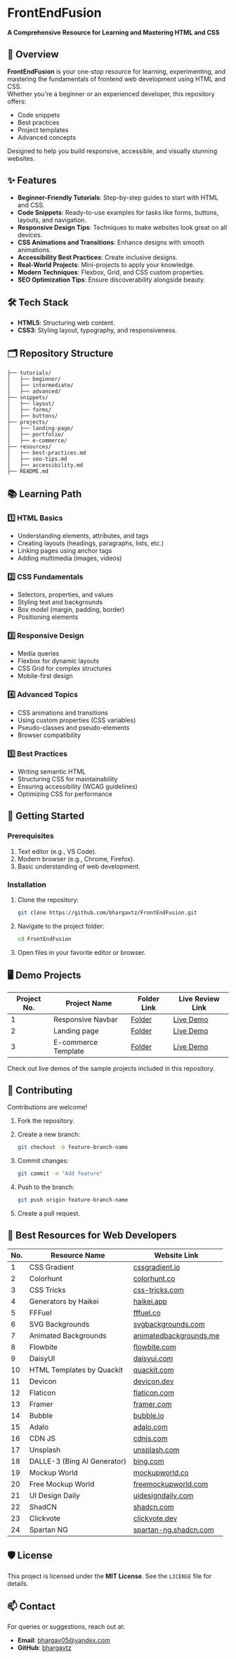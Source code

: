 # FrontEndFusion  

**A Comprehensive Resource for Learning and Mastering HTML and CSS**

## 📖 Overview  

**FrontEndFusion** is your one-stop resource for learning, experimenting, and mastering the fundamentals of frontend web development using HTML and CSS.  
Whether you're a beginner or an experienced developer, this repository offers:  
- Code snippets  
- Best practices  
- Project templates  
- Advanced concepts  

Designed to help you build responsive, accessible, and visually stunning websites.  


## ✨ Features  

- **Beginner-Friendly Tutorials**: Step-by-step guides to start with HTML and CSS.  
- **Code Snippets**: Ready-to-use examples for tasks like forms, buttons, layouts, and navigation.  
- **Responsive Design Tips**: Techniques to make websites look great on all devices.  
- **CSS Animations and Transitions**: Enhance designs with smooth animations.  
- **Accessibility Best Practices**: Create inclusive designs.  
- **Real-World Projects**: Mini-projects to apply your knowledge.  
- **Modern Techniques**: Flexbox, Grid, and CSS custom properties.  
- **SEO Optimization Tips**: Ensure discoverability alongside beauty.  

## 🛠️ Tech Stack  

- **HTML5**: Structuring web content.  
- **CSS3**: Styling layout, typography, and responsiveness.  


## 🗂️ Repository Structure  

```plaintext
├── tutorials/  
│   ├── beginner/  
│   ├── intermediate/  
│   ├── advanced/  
├── snippets/  
│   ├── layout/  
│   ├── forms/  
│   ├── buttons/  
├── projects/  
│   ├── landing-page/  
│   ├── portfolio/  
│   ├── e-commerce/  
├── resources/  
│   ├── best-practices.md  
│   ├── seo-tips.md  
│   ├── accessibility.md  
├── README.md  
```  


## 📚 Learning Path  

### 1️⃣ HTML Basics  

- Understanding elements, attributes, and tags  
- Creating layouts (headings, paragraphs, lists, etc.)  
- Linking pages using anchor tags  
- Adding multimedia (images, videos)  

### 2️⃣ CSS Fundamentals  

- Selectors, properties, and values  
- Styling text and backgrounds  
- Box model (margin, padding, border)  
- Positioning elements  

### 3️⃣ Responsive Design  

- Media queries  
- Flexbox for dynamic layouts  
- CSS Grid for complex structures  
- Mobile-first design  

### 4️⃣ Advanced Topics  

- CSS animations and transitions  
- Using custom properties (CSS variables)  
- Pseudo-classes and pseudo-elements  
- Browser compatibility  

### 5️⃣ Best Practices  

- Writing semantic HTML  
- Structuring CSS for maintainability  
- Ensuring accessibility (WCAG guidelines)  
- Optimizing CSS for performance  

## 🚀 Getting Started  

### Prerequisites  

1. Text editor (e.g., VS Code).  
2. Modern browser (e.g., Chrome, Firefox).  
3. Basic understanding of web development.  

### Installation  

1. Clone the repository:  

   ```bash
   git clone https://github.com/bhargavtz/FrontEndFusion.git
   ```  

2. Navigate to the project folder:  

   ```bash
   cd FrontEndFusion
   ```  

3. Open files in your favorite editor or browser.  


## 🖥️ Demo Projects  

| Project No. | Project Name       | Folder Link                  | Live Review Link          |
|-------------|--------------------|-----------------------------|---------------------------|
| 1           | Responsive Navbar       | [Folder](./projects/Responsive%20Navbar/)                 | [Live Demo](./projects/Responsive%20Navbar/index.html)            |
| 2           | Landing page  | [Folder](./projects/landing-page/)                 | [Live Demo](./projects/landing-page/index.html)            |
| 3           | E-commerce Template| [Folder](#)                 | [Live Demo](#)            |

Check out live demos of the sample projects included in this repository.  


## 🌟 Contributing  

Contributions are welcome!  

1. Fork the repository.  
2. Create a new branch:  

   ```bash
   git checkout -b feature-branch-name
   ```  

3. Commit changes:  

   ```bash
   git commit -m "Add feature"
   ```  

4. Push to the branch:  

   ```bash
   git push origin feature-branch-name
   ```  

5. Create a pull request.  


## 🧰 Best Resources for Web Developers  

| No. | Resource Name                  | Website Link                                   |
|-----|--------------------------------|-----------------------------------------------|
| 1   | CSS Gradient                  | [cssgradient.io](https://cssgradient.io/)     |
| 2   | Colorhunt                     | [colorhunt.co](https://colorhunt.co/)         |
| 3   | CSS Tricks                    | [css-tricks.com](https://css-tricks.com/)     |
| 4   | Generators by Haikei          | [haikei.app](https://www.haikei.app/)         |
| 5   | FFFuel                       | [fffuel.co](https://fffuel.co/)               |
| 6   | SVG Backgrounds              | [svgbackgrounds.com](https://www.svgbackgrounds.com/) |
| 7   | Animated Backgrounds         | [animatedbackgrounds.me](https://animatedbackgrounds.me/) |
| 8   | Flowbite                     | [flowbite.com](https://flowbite.com/)         |
| 9   | DaisyUI                      | [daisyui.com](https://daisyui.com/)           |
| 10  | HTML Templates by Quackit    | [quackit.com](https://www.quackit.com/html/templates/) |
| 11  | Devicon                      | [devicon.dev](https://devicon.dev/)           |
| 12  | Flaticon                     | [flaticon.com](https://www.flaticon.com/)     |
| 13  | Framer                       | [framer.com](https://www.framer.com/)         |
| 14  | Bubble                       | [bubble.io](https://bubble.io/)               |
| 15  | Adalo                        | [adalo.com](https://www.adalo.com/)           |
| 16  | CDN JS                       | [cdnjs.com](https://cdnjs.com/)               |
| 17  | Unsplash                     | [unsplash.com](https://unsplash.com/)         |
| 18  | DALLE-3 (Bing AI Generator)  | [bing.com](https://www.bing.com/images/create)|
| 19  | Mockup World                 | [mockupworld.co](https://www.mockupworld.co/) |
| 20  | Free Mockup World            | [freemockupworld.com](https://freemockupworld.com/) |
| 21  | UI Design Daily              | [uidesigndaily.com](https://www.uidesigndaily.com/) |
| 22  | ShadCN                      | [shadcn.com](https://shadcn.com/)             |
| 23  | Clickvote                   | [clickvote.dev](https://clickvote.dev/)       |
| 24  | Spartan NG                  | [spartan-ng.shadcn.com](https://spartan-ng.shadcn.com/) |


## 🛡️ License  

This project is licensed under the **MIT License**. See the `LICENSE` file for details.  


## 📫 Contact  

For queries or suggestions, reach out at:  
- **Email**: bhargav05@yandex.com  
- **GitHub**: [bhargavtz](https://github.com/bhargavtz)  
